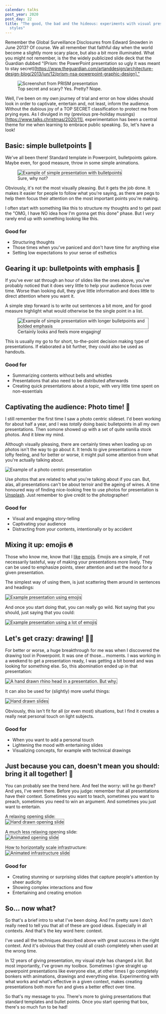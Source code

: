 ```yaml
---
calendar: talks
post_year: 2020
post_day: 22
title: "The good, the bad and the hideous: experiments with visual presentation
  styles"
---
```

Remember the Global Surveillance Disclosures from Edward Snowden in June 2013? Of course. We all remember that faithful day when the world become a slightly more scary place, but also a bit more illuminated. What you might not remember, is the the widely publicized slide deck that the Guardian dubbed “(Prism: the PowerPoint presentation so ugly it was meant to stay secret)[https://www.theguardian.com/artanddesign/architecture-design-blog/2013/jun/12/prism-nsa-powerpoint-graphic-design].”

<figure>
<img src="https://i.ibb.co/NSkhdf2/prism.png" alt="Screenshot from PRISM presentation">
<figcaption>Top secret and scary? Yes. Pretty? Nope.</figcaption>
</figure>

Well, I’ve been on my own journey of trial and error on how slides should look in order to captivate, entertain and, not least, inform the audience. Without the dubious joy of a TOP SECRET classification to protect me from prying eyes. As I divulged in my (previous pre-holiday musings)[https://www.talks.christmas/2020/11], experimentation has been a central theme for me when learning to embrace public speaking. So, let's have a look!

## Basic: simple bulletpoints 👦

We've all been there! Standard template in Powerpoint, bulletpoints galore. Maybe even, for good  measure, throw in some simple animations.

<figure>
<img src="https://i.ibb.co/b3ySR8B/bulletpoints.gif" style="border: 1px solid grey" alt="Example of simple presentation with bulletpoints">
<figcaption>Sure, why not?</figcaption>
</figure>

Obviously, it's not the most visually pleasing. But it gets the job done. It makes it easier for people to follow what you're saying, as there are pegs to help them focus their attention on the most important points you're making.

I often start with something like this to structure my thoughts and to get past the "OMG, I have NO idea how I'm gonna get this done" phase. But I _very_ rarely end up with something looking like this.

### Good for

* Structuring thoughts
* Those times when you've paniced and don't have time for anything else
* Setting low expectations to your sense of esthetics

## Gearing it up: bulletpoints with emphasis 🎯

If you've ever sat through an hour of slides like the ones above, you've probably noticed that it does very little to help your audience focus over time. Worse than looking dull, they give little information and does little to direct attention where you want it.

A simple step forward is to write out sentences a bit more, and for good measure highlight what would otherwise be the single point in a list.

<figure>
<img src="https://i.ibb.co/YdW7vwq/bulletpoints-long.gif" style="border: 1px solid grey" alt="Example of simple presentation with longer bulletpoints and bolded emphasis">
<figcaption>Certainly looks and feels more engaging!</figcaption>
</figure>

This is usually my go to for short, to-the-point decision making type of presentations. If elaborated a bit further, they could also be used as handouts.

### Good for

* Summarizing contents without bells and whistles
* Presentations that also need to be distributed afterwards
* Creating quick presentations about a topic, with very little time spent on non-essentials

## Captivating the audience: Photo time! 📸

I still remember the first time I saw a photo centric slideset. I'd been working for about half a year, and I was _totally_ doing basic bulletpoints in all my own presentations. Then somone showed up with a set of quite vanilla stock photos. And it blew my mind.

Although visually pleasing, there are certainly times when loading up on photos isn't the way to go about it. It tends to give presentations a more lofty feeling, and for better or worse, it might pull some attention from what you're actually talking about.

<img src="https://i.ibb.co/3mVb20K/photos-final.gif" alt="Example of a photo centric presentation">

Use photos that are related to what you're talking about if you can. But, alas, all presentations can't be about terroir and the ageing of wines. A time honoured way of finding nice-looking free to use photos for presentation is [Unsplash](https://unsplash.com/). Just remember to give credit to the photographer!

### Good for

* Visual and engaging story-telling
* Captivating your audience
* Distracting from your contents, intentionally or by accident

## Mixing it up: emojis 🔥

Those who know me, know that I [like](https://www.youtube.com/watch?v=4RNlCc_l8A8) [emojis](https://vimeo.com/207503289). Emojis are a simple, if not necessarily tasteful, way of making your presentations more lively. They can be used to emphasize points, steer attention and set the mood for a given presentation.

The simplest way of using them, is just scattering them around in sentences and headings:

<img src="https://i.ibb.co/NYChnMP/emojis.png" style="border: 1px solid grey" alt="Example presentation using emojis">

And once you start doing that, you can really go wild. Not saying that you should, just saying that you could:

<img src="https://i.ibb.co/p0GZRyw/a-lot-of-emojis.png" style="border: 1px solid grey" alt="Example presentation using a lot of emojis">

## Let's get crazy: drawing! 👨‍🎨

For better or worse, a huge breakthrough for me was when I discovered the drawing tool in Powerpoint. It was one of those… moments. I was working in a weekend to get a presentation ready, I was getting a bit bored and was looking for something else. So, this abomination ended up in that presentation:

<img src="https://i.ibb.co/4NnF9Ht/neshorn.png" style="border: 1px solid grey" alt="A hand drawn rhino head in a presentation. But why.">

It can also be used for (slightly) more useful things:

<img src="https://i.ibb.co/Jkg44pM/drawings.gif" style="border: 1px solid grey" alt="Hand drawn slides">

Obviously, this isn't fit for all (or even most) situations, but I find it creates a really neat personal touch on light subjects.

### Good for

* When you want to add a personal touch
* Lightening the mood with entertaining slides
* Visualizing concepts, for example with technical drawings

## Just because you can, doesn't mean you should: bring it all together! 🤠

You can probably see the trend here. And feel the worry: will he go there? And yes, I've went there. Before you judge: remember that all presentations have their context. Sometimes you want to teach, sometimes you want to preach, sometimes you need to win an argument. And sometimes you just want to entertain.

A relaxing opening slide:<br>
<img src="https://i.ibb.co/9sJJr1M/lada.png" style="border: 1px solid grey" alt="Hand drawn opening slide">


A much less relaxing opening slide:<br>
<img src="https://i.ibb.co/GvYZvYM/wizards.gif" style="border: 1px solid grey" alt="Animated opening slide">

How to horizontally scale infrastructure:<br>
<img src="https://i.ibb.co/xfmTgGf/infrastructure.gif" style="border: 1px solid grey" alt="Animated infrastructure slide">

### Good for

* Creating stunning or surprising slides that capture people's attention by sheer audicity
* Showing complex interactions and flow
* Entertaining and creating emotion

## So… now what?

So that's a brief intro to what I've been doing. And I'm pretty sure I don't really need to tell you that all of these are good ideas. Especially in all contexts. And that's the key word here: context.

I've used all the techniques described above with great success in the right context. And it's obvious that they could all crash completely when used at the wrong time.

In 12 years of giving presentation, my visual style has changed a lot. But most importantly, I've grown my toolbox. Sometimes I give straight up powerpoint presentations like everyone else, at other times I go completely bonkers with animations, drawings and everything else. Experimenting with what works and what's effective in a given context, makes creating presentations both more fun and gives a better effect over time.

So that's my message to you. There's more to giving presentations that standard templates and bullet points. Once you start opening that box, there's so much fun to be had!